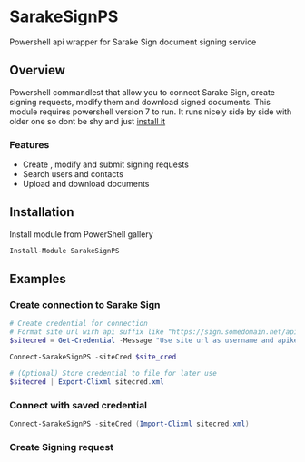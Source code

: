 # SarakeSignPS

Powershell api wrapper for Sarake Sign document signing service

## Overview
Powershell commandlest that allow you to connect Sarake Sign, create signing requests,
modify them and download signed documents.
This module requires powershell version 7 to run. It runs nicely side by side with
older one so dont be shy and just [install it](https://docs.microsoft.com/en-us/powershell/scripting/install/installing-powershell-core-on-windows?view=powershell-7.1)

### Features

 - Create , modify and submit signing requests
 - Search users and contacts
 - Upload and download documents

## Installation
Install module from PowerShell gallery

```powershell
Install-Module SarakeSignPS
```

## Examples

### Create connection to Sarake Sign

```powershell
# Create credential for connection
# Format site url wirh api suffix like "https://sign.somedomain.net/api"
$sitecred = Get-Credential -Message "Use site url as username and apikey as password"

Connect-SarakeSignPS -siteCred $site_cred

# (Optional) Store credential to file for later use
$sitecred | Export-Clixml sitecred.xml
```
### Connect with saved credential
```powershell
Connect-SarakeSignPS -siteCred (Import-Clixml sitecred.xml)
```

### Create Signing request
